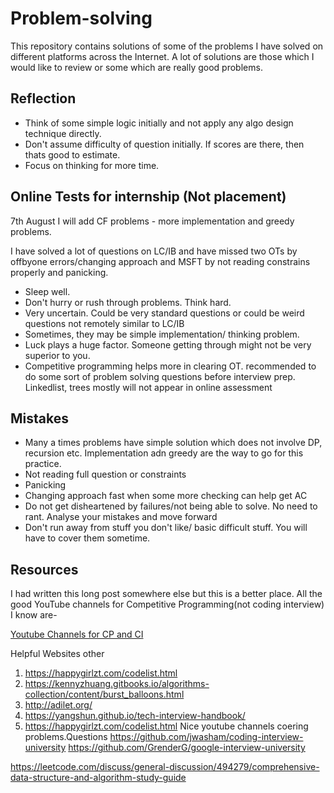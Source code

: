 # Problem-solving
This repository contains solutions of some of the problems I have solved on different platforms across the Internet.
A lot of solutions are those which I would like to review or some which are really good problems.


## Reflection
- Think of some simple logic initially and not apply any algo design technique directly.
- Don't assume difficulty of question initially. If scores are there, then thats good to estimate.
- Focus on thinking for more time.


## Online Tests for internship (Not placement)
7th August
I will add CF problems - more implementation and greedy problems.

I have solved a lot of questions on LC/IB and have missed two OTs by offbyone errors/changing approach and MSFT by not reading constrains properly and panicking.

- Sleep well.
- Don't hurry or rush through problems. Think hard.
- Very uncertain. Could be very standard questions or could be weird questions not remotely similar to LC/IB
- Sometimes, they may be simple implementation/ thinking problem. 
- Luck plays a huge factor. Someone getting through might not be very superior to you.
- Competitive programming helps more in clearing OT. recommended to do some sort of problem solving questions before interview prep. Linkedlist, trees 
  mostly will not appear in online assessment

## Mistakes
- Many a times problems have simple solution which does not involve DP, recursion etc. Implementation adn greedy are the way to go for this practice.
- Not reading full question or constraints
- Panicking
- Changing approach fast when some more checking can help get AC
- Do not get disheartened by failures/not being able to solve. No need to rant. Analyse your mistakes and move forward
- Don't run away from stuff you don't like/ basic difficult stuff. You will have to cover them sometime. 



## Resources

I had written this long post somewhere else but this is a better place.
All the good YouTube channels for Competitive Programming(not coding interview) I know are-

[Youtube Channels for CP and CI](YoutubeChannels.md)

Helpful Websites other 
1. https://happygirlzt.com/codelist.html
2. https://kennyzhuang.gitbooks.io/algorithms-collection/content/burst_balloons.html
3. http://adilet.org/
4. https://yangshun.github.io/tech-interview-handbook/
5. https://happygirlzt.com/codelist.html Nice youtube channels coering problems.Questions 
https://github.com/jwasham/coding-interview-university
https://github.com/GrenderG/google-interview-university

https://leetcode.com/discuss/general-discussion/494279/comprehensive-data-structure-and-algorithm-study-guide


